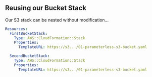 ## Reusing our Bucket Stack

Our S3 stack can be nested without modification...

```yaml
Resources:
  FirstBucketStack:
    Type: AWS::CloudFormation::Stack
    Properties:
      TemplateURL: https://s3.../01-parameterless-s3-bucket.yaml

  SecondBucketStack:
    Type: AWS::CloudFormation::Stack
    Properties:
      TemplateURL: https://s3.../01-parameterless-s3-bucket.yaml
```
